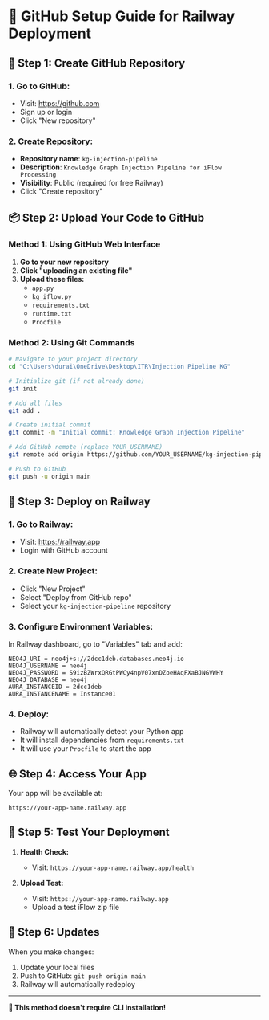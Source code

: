 # 📁 GitHub Setup Guide for Railway Deployment

## 🔧 **Step 1: Create GitHub Repository**

### **1. Go to GitHub:**
- Visit: https://github.com
- Sign up or login
- Click "New repository"

### **2. Create Repository:**
- **Repository name**: `kg-injection-pipeline`
- **Description**: `Knowledge Graph Injection Pipeline for iFlow Processing`
- **Visibility**: Public (required for free Railway)
- Click "Create repository"

## 📦 **Step 2: Upload Your Code to GitHub**

### **Method 1: Using GitHub Web Interface**

1. **Go to your new repository**
2. **Click "uploading an existing file"**
3. **Upload these files:**
   - `app.py`
   - `kg_iflow.py`
   - `requirements.txt`
   - `runtime.txt`
   - `Procfile`

### **Method 2: Using Git Commands**

```bash
# Navigate to your project directory
cd "C:\Users\durai\OneDrive\Desktop\ITR\Injection Pipeline KG"

# Initialize git (if not already done)
git init

# Add all files
git add .

# Create initial commit
git commit -m "Initial commit: Knowledge Graph Injection Pipeline"

# Add GitHub remote (replace YOUR_USERNAME)
git remote add origin https://github.com/YOUR_USERNAME/kg-injection-pipeline.git

# Push to GitHub
git push -u origin main
```

## 🚀 **Step 3: Deploy on Railway**

### **1. Go to Railway:**
- Visit: https://railway.app
- Login with GitHub account

### **2. Create New Project:**
- Click "New Project"
- Select "Deploy from GitHub repo"
- Select your `kg-injection-pipeline` repository

### **3. Configure Environment Variables:**
In Railway dashboard, go to "Variables" tab and add:
```
NEO4J_URI = neo4j+s://2dcc1deb.databases.neo4j.io
NEO4J_USERNAME = neo4j
NEO4J_PASSWORD = S9izBZWrxQRGtPWCy4npV07xnDZoeHAqFXaBJNGVWHY
NEO4J_DATABASE = neo4j
AURA_INSTANCEID = 2dcc1deb
AURA_INSTANCENAME = Instance01
```

### **4. Deploy:**
- Railway will automatically detect your Python app
- It will install dependencies from `requirements.txt`
- It will use your `Procfile` to start the app

## 🌐 **Step 4: Access Your App**

Your app will be available at:
```
https://your-app-name.railway.app
```

## 🔧 **Step 5: Test Your Deployment**

1. **Health Check:**
   - Visit: `https://your-app-name.railway.app/health`

2. **Upload Test:**
   - Visit: `https://your-app-name.railway.app`
   - Upload a test iFlow zip file

## 🔄 **Step 6: Updates**

When you make changes:
1. Update your local files
2. Push to GitHub: `git push origin main`
3. Railway will automatically redeploy

---

**🎉 This method doesn't require CLI installation!**
